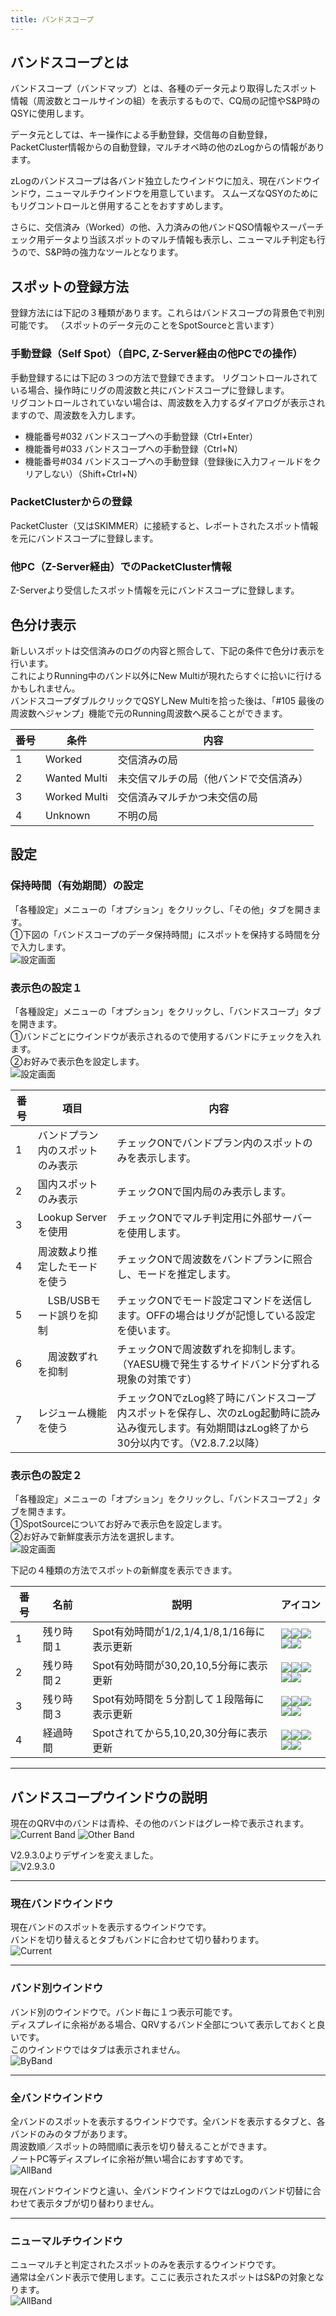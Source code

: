 ```yaml
---
title: バンドスコープ
---
```


## バンドスコープとは

バンドスコープ（バンドマップ）とは、各種のデータ元より取得したスポット情報（周波数とコールサインの組）を表示するもので、CQ局の記憶やS&P時のQSYに使用します。

データ元としては、キー操作による手動登録，交信毎の自動登録，PacketCluster情報からの自動登録，マルチオペ時の他のzLogからの情報があります。

zLogのバンドスコープは各バンド独立したウインドウに加え、現在バンドウインドウ，ニューマルチウインドウを用意しています。
スムーズなQSYのためにもリグコントロールと併用することをおすすめします。

さらに、交信済み（Worked）の他、入力済みの他バンドQSO情報やスーパーチェック用データより当該スポットのマルチ情報も表示し、ニューマルチ判定も行うので、S&P時の強力なツールとなります。

## スポットの登録方法

登録方法には下記の３種類があります。これらはバンドスコープの背景色で判別可能です。
（スポットのデータ元のことをSpotSourceと言います）

### 手動登録（Self Spot）（自PC, Z-Server経由の他PCでの操作）

手動登録するには下記の３つの方法で登録できます。
リグコントロールされている場合、操作時にリグの周波数と共にバンドスコープに登録します。  
リグコントロールされていない場合は、周波数を入力するダイアログが表示されますので、周波数を入力します。

* 機能番号#032 バンドスコープへの手動登録（Ctrl+Enter）
* 機能番号#033 バンドスコープへの手動登録（Ctrl+N）
* 機能番号#034 バンドスコープへの手動登録（登録後に入力フィールドをクリアしない）（Shift+Ctrl+N）

### PacketClusterからの登録

PacketCluster（又はSKIMMER）に接続すると、レポートされたスポット情報を元にバンドスコープに登録します。

### 他PC（Z-Server経由）でのPacketCluster情報

Z-Serverより受信したスポット情報を元にバンドスコープに登録します。    



## 色分け表示

新しいスポットは交信済みのログの内容と照合して、下記の条件で色分け表示を行います。  
これによりRunning中のバンド以外にNew Multiが現れたらすぐに拾いに行けるかもしれません。  
バンドスコープダブルクリックでQSYしNew Multiを拾った後は、「#105 最後の周波数へジャンプ」機能で元のRunning周波数へ戻ることができます。  

|番号|条件|内容|
| --- | --- | --- |
|1|Worked|交信済みの局|
|2|Wanted Multi|未交信マルチの局（他バンドで交信済み）|
|3|Worked Multi|交信済みマルチかつ未交信の局|
|4|Unknown|不明の局|


## 設定

### 保持時間（有効期間）の設定

「各種設定」メニューの「オプション」をクリックし、「その他」タブを開きます。  
①下図の「バンドスコープのデータ保持時間」にスポットを保持する時間を分で入力します。  
![設定画面](https://github.com/nextzlog/use.zlog.org/blob/master/images/bandscope_option3.png?raw=true)  

### 表示色の設定１

「各種設定」メニューの「オプション」をクリックし、「バンドスコープ」タブを開きます。  
①バンドごとにウインドウが表示されるので使用するバンドにチェックを入れます。  
②お好みで表示色を設定します。  
![設定画面](https://github.com/nextzlog/use.zlog.org/blob/master/images/bandscope_option1.png?raw=true)  

|番号|項目|内容|
| --- | --- | --- |
|1|バンドプラン内のスポットのみ表示|チェックONでバンドプラン内のスポットのみを表示します。|
|2|国内スポットのみ表示|チェックONで国内局のみ表示します。|
|3|Lookup Serverを使用|チェックONでマルチ判定用に外部サーバーを使用します。|
|4|周波数より推定したモードを使う|チェックONで周波数をバンドプランに照合し、モードを推定します。|
|5|　LSB/USBモード誤りを抑制|チェックONでモード設定コマンドを送信します。OFFの場合はリグが記憶している設定を使います。|
|6|　周波数ずれを抑制|チェックONで周波数ずれを抑制します。（YAESU機で発生するサイドバンド分ずれる現象の対策です）|
|7|レジューム機能を使う|チェックONでzLog終了時にバンドスコープ内スポットを保存し、次のzLog起動時に読み込み復元します。有効期間はzLog終了から30分以内です。（V2.8.7.2以降）|

### 表示色の設定２

「各種設定」メニューの「オプション」をクリックし、「バンドスコープ２」タブを開きます。  
①SpotSourceについてお好みで表示色を設定します。  
②お好みで新鮮度表示方法を選択します。  
![設定画面](https://github.com/nextzlog/use.zlog.org/blob/master/images/bandscope_option2.png?raw=true)


下記の４種類の方法でスポットの新鮮度を表示できます。  

| 番号 | 名前 | 説明 | アイコン |
| --- | --- | --- | --- |
|1|残り時間１|Spot有効時間が1/2,1/4,1/8,1/16毎に表示更新|![](https://raw.githubusercontent.com/jr8ppg/zLog/images/bs_t4.png)![](https://raw.githubusercontent.com/jr8ppg/zLog/images/bs_t3.png)![](https://raw.githubusercontent.com/jr8ppg/zLog/images/bs_t2.png)![](https://raw.githubusercontent.com/jr8ppg/zLog/images/bs_t1.png)![](https://raw.githubusercontent.com/jr8ppg/zLog/images/bs_t0.png)|
|2|残り時間２|Spot有効時間が30,20,10,5分毎に表示更新|![](https://raw.githubusercontent.com/jr8ppg/zLog/images/bs_n4.png)![](https://raw.githubusercontent.com/jr8ppg/zLog/images/bs_n3.png)![](https://raw.githubusercontent.com/jr8ppg/zLog/images/bs_n2.png)![](https://raw.githubusercontent.com/jr8ppg/zLog/images/bs_n1.png)![](https://raw.githubusercontent.com/jr8ppg/zLog/images/bs_n0.png)|
|3|残り時間３|Spot有効時間を５分割して１段階毎に表示更新|![](https://raw.githubusercontent.com/jr8ppg/zLog/images/bs_t4.png)![](https://raw.githubusercontent.com/jr8ppg/zLog/images/bs_t3.png)![](https://raw.githubusercontent.com/jr8ppg/zLog/images/bs_t2.png)![](https://raw.githubusercontent.com/jr8ppg/zLog/images/bs_t1.png)![](https://raw.githubusercontent.com/jr8ppg/zLog/images/bs_t0.png)|
|4|経過時間|Spotされてから5,10,20,30分毎に表示更新|![](https://raw.githubusercontent.com/jr8ppg/zLog/images/bs_e0.png)![](https://raw.githubusercontent.com/jr8ppg/zLog/images/bs_e1.png)![](https://raw.githubusercontent.com/jr8ppg/zLog/images/bs_e2.png)![](https://raw.githubusercontent.com/jr8ppg/zLog/images/bs_e3.png)![](https://raw.githubusercontent.com/jr8ppg/zLog/images/bs_e4.png)|


---
## バンドスコープウインドウの説明

現在のQRV中のバンドは青枠、その他のバンドはグレー枠で表示されます。  
![Current Band](https://raw.githubusercontent.com/jr8ppg/zLog/images/bandscope1_1.png)
![Other Band](https://raw.githubusercontent.com/jr8ppg/zLog/images/bandscope1_2.png)

V2.9.3.0よりデザインを変えました。  
![V2.9.3.0](https://raw.githubusercontent.com/jr8ppg/zLog/images/bandscope_v2930.png)


---
### 現在バンドウインドウ

現在バンドのスポットを表示するウインドウです。  
バンドを切り替えるとタブもバンドに合わせて切り替わります。  
![Current](https://github.com/nextzlog/use.zlog.org/blob/master/images/bandscope_current.png?raw=true)


---
### バンド別ウインドウ

バンド別のウインドウで。バンド毎に１つ表示可能です。  
ディスプレイに余裕がある場合、QRVするバンド全部について表示しておくと良いです。    
このウインドウではタブは表示されません。  
![ByBand](https://github.com/nextzlog/use.zlog.org/blob/master/images/bandscope_band.png?raw=true)


---
### 全バンドウインドウ

全バンドのスポットを表示するウインドウです。全バンドを表示するタブと、各バンドのみのタブがあります。  
周波数順／スポットの時間順に表示を切り替えることができます。  
ノートPC等ディスプレイに余裕が無い場合におすすめです。  
![AllBand](https://github.com/nextzlog/use.zlog.org/blob/master/images/bandscope_all.png?raw=true)

現在バンドウインドウと違い、全バンドウインドウではzLogのバンド切替に合わせて表示タブが切り替わりません。  


---
### ニューマルチウインドウ

ニューマルチと判定されたスポットのみを表示するウインドウです。  
通常は全バンド表示で使用します。ここに表示されたスポットはS&Pの対象となります。  
![AllBand](https://github.com/nextzlog/use.zlog.org/blob/master/images/bandscope_newmulti.png?raw=true)

